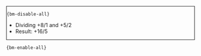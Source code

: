 <div style="border:1px solid black;">

`{bm-disable-all}`

 * Dividing +8/1 and +5/2
 * Result: +16/5
</div>

`{bm-enable-all}`

